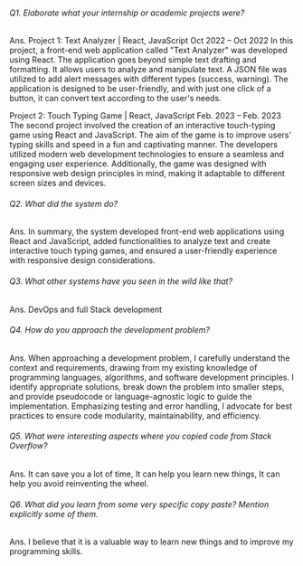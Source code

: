 ###### Q1. Elaborate what your internship or academic projects were?
Ans. Project 1: Text Analyzer | React, JavaScript Oct 2022 – Oct 2022
In this project, a front-end web application called "Text Analyzer" was developed using React. The application goes beyond simple text drafting and formatting. It allows users to analyze and manipulate text. A JSON file was utilized to add alert messages with different types (success, warning). The application is designed to be user-friendly, and with just one click of a button, it can convert text according to the user's needs.

Project 2: Touch Typing Game | React, JavaScript Feb. 2023 – Feb. 2023
The second project involved the creation of an interactive touch-typing game using React and JavaScript. The aim of the game is to improve users' typing skills and speed in a fun and captivating manner. The developers utilized modern web development technologies to ensure a seamless and engaging user experience. Additionally, the game was designed with responsive web design principles in mind, making it adaptable to different screen sizes and devices.

###### Q2. What did the system do?
Ans. In summary, the system developed front-end web applications using React and JavaScript, added functionalities to analyze text and create interactive touch typing games, and ensured a user-friendly experience with responsive design considerations.

###### Q3. What other systems have you seen in the wild like that?
Ans. DevOps and full Stack development

###### Q4. How do you approach the development problem?
Ans. When approaching a development problem, I carefully understand the context and requirements, drawing from my existing knowledge of programming languages, algorithms, and software development principles. I identify appropriate solutions, break down the problem into smaller steps, and provide pseudocode or language-agnostic logic to guide the implementation. Emphasizing testing and error handling, I advocate for best practices to ensure code modularity, maintainability, and efficiency.

###### Q5. What were interesting aspects where you copied code from Stack Overflow?
Ans. It can save you a lot of time, It can help you learn new things, It can help you avoid reinventing the wheel.

###### Q6. What did you learn from some very specific copy paste? Mention explicitly some of them.
Ans. I believe that it is a valuable way to learn new things and to improve my programming skills.
